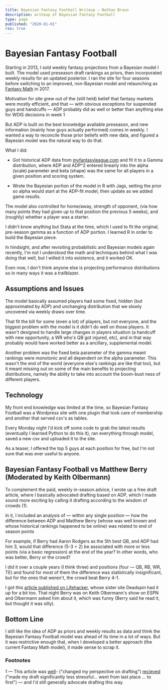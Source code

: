 ```yaml
---
title: Bayesian Fantasy Football Writeup — Nathan Braun
description: writeup of Bayesian Fantasy Football
type: page
published: "2020-01-01"
rss: true
---
```


# Bayesian Fantasy Football
Starting in 2013, I sold weekly fantasy projections from a Bayesian model I
built. The model used preseason draft rankings as priors, then incorporated
weekly results for an updated posterior. I ran the site for four seasons before
switching to an improved, non-Bayesian model and relaunching as [Fantasy
Math](https://fantasymath.com) in 2017.

Motivation for site grew out of the (still held) belief that fantasy markets
were mostly efficient, and that — with obvious exceptions for suspended guys
and handcuffs — ADP probably did as well or better than anything else for WDIS
decisions in week 1

But ADP is built on the best knowledge available preseason, and new information
(mainly how guys actually performed) comes in weekly. I wanted a way to
reconcile those prior beliefs with new data, and figured a Bayesian model was
the natural way to do that.

What I did:

- Got historical ADP data from [myfantasyleague.com](https://myfantasyleague.com) and fit it to a Gamma distribution, where ADP and ADP^2 entered linearly into the alpha (scale) parameter and beta (shape) was the same for all players in a given position and scoring system.

- Wrote the Bayesian portion of the model in R with Jags, setting the prior so alpha would start at the ADP-fit model, then update as we added game results.

The model also controlled for home/away, strength of opponent, (via how many
points they had given up to that position the previous 5 weeks), and (roughly)
whether a player was a starter.

I didn't know anything but Stata at the time, which I used to fit the original,
pre-season gamma as a function of ADP portion. I learned R in order to build
the Bayesian piece.

In hindsight, and after revisiting probabilistic and Bayesian models again
recently, I'm not I understood the math and techniques behind what I was doing
that well, but I willed it into existence, and it worked OK.

Even now, I don't think anyone else is projecting performance distributions so
in many ways it was a trailblazer.

## Assumptions and Issues
The model basically assumed players had some fixed, hidden (but approximated
by ADP) and unchanging distribution that we slowly uncovered via weekly draws
over time.

That fit the bill for some (even a lot) of players, but not everyone, and the
biggest problem with the model is it didn't do well on those players. It wasn't
designed to handle large changes in players situation (a handcuff with new
opportunity, a WR who's QB got injured, etc), and in that way probably would
have worked better as a ancillary, supplemental model.

Another problem was the fixed beta parameter of the gamma meant rankings were
monotonic and all dependent on the alpha parameter. This wasn't the end of the
world (everyone else's rankings are like that too), but it meant missing out on
some of the main benefits to projecting distributions, namely the ability to
take into account the boom-bust ness of different players.

## Technology
My front end knowledge was limited at the time, so Bayesian Fantasy Football
was a Wordpress site with one plugin that took care of membership and another
that served csv's as tables.

Every Monday night I'd kick off some code to grab the latest results
(eventually I learned Python to do this it), ran everything through model,
saved a new csv and uploaded it to the site.

As a teaser, I offered the top 5 guys at each position for free, but I'm not
sure that was ever useful to anyone.

## Bayesian Fantasy Football vs Matthew Berry (Moderated by Keith Olbermann)
To complement the paid, weekly in-season advice, I wrote up a free draft
article, where I basically advocated drafting based on ADP, which I made sound
more exciting by calling it drafting according to the wisdom of crowds (1).

In it, I included an analysis of — within any single position — how the
difference between ADP and Matthew Berry (whose was well known and whose
historical rankings happened to be online) was related to end of season points

For example, if Berry had Aaron Rodgers as the 5th best QB, and ADP had him 3,
would that difference (5-3 = 2) be associated with more or less points (via a
basic regression) at the end of the year? In other words, who was better, Berry
or the crowd?

I did it over a couple years (I think three) and positions (four — QB, RB, WR,
TE) and found for most of them the difference was statistically insignificant,
but for the ones that weren't, the crowd beat Berry 4-1.

I got this [article published on
Lifehacker](http://lifehacker.com/use-the-wisdom-of-crowds-to-draft-the-best-fantasy-foot-1617837803),
whose sister site Deadspin had it up for a bit too. That night Berry was on
Keith Olbermann's show on ESPN and Olbermann asked him about it, which was funny
(Berry said he read it, but thought it was silly).

## Bottom Line
I still like the idea of ADP as priors and weekly results as data and think
the Bayesian Fantasy Football model was ahead of its time in a lot of ways.
But it was restrictive enough that, when I developed a better approach (the
current Fantasy Math model), it made sense to scrap it.

### Footnotes
1 — This article was
[well](https://www.reddit.com/r/fantasyfootball/comments/1pvy2t/would_like_to_take_time_to_credit_my_1st_place_72/)-
("changed my perspective on drafting") [recieved](https://www.reddit.com/r/fantasyfootball/comments/3dgfug/last_year_someone_led_me_to_a_great_drafting/) 
("made my draft significantly less stressful... went from last place ... to first") —
and I'd still generally advocate drafting this way.


